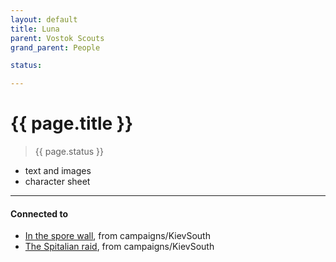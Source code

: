 ```yaml
---
layout: default
title: Luna
parent: Vostok Scouts
grand_parent: People

status: 

---
```


# {{ page.title }}

> {{ page.status }}

- text and images
- character sheet

---
#### Connected to

<!-- QueryToSerialize: LIST without ID "["+ title + "](https://terra-campaigns.github.io/"+ regexreplace(file.path, ".md", "") + ")" + ", from " + regexreplace(file.folder, "degenesis/", "") FROM ([[]]) OR outgoing([[]]) WHERE file.name != this.file.name SORT file.folder DESC -->
<!-- SerializedQuery: LIST without ID "["+ title + "](https://terra-campaigns.github.io/"+ regexreplace(file.path, ".md", "") + ")" + ", from " + regexreplace(file.folder, "degenesis/", "") FROM ([[]]) OR outgoing([[]]) WHERE file.name != this.file.name SORT file.folder DESC -->
- [In the spore wall](https://terra-campaigns.github.io/degenesis/campaigns/KievSouth/chap1), from campaigns/KievSouth
- [The Spitalian raid](https://terra-campaigns.github.io/degenesis/campaigns/KievSouth/chap2), from campaigns/KievSouth
<!-- SerializedQuery END -->
